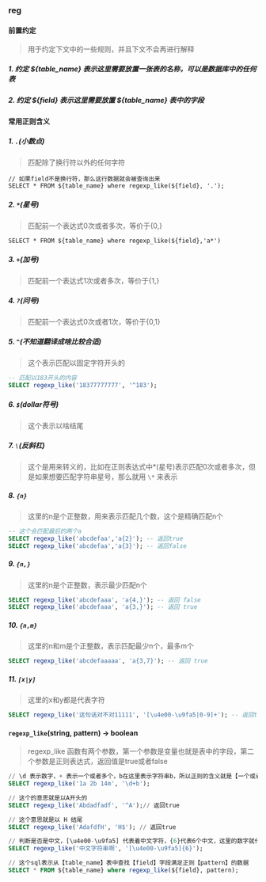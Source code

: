 ### reg

#### 前置约定
> 用于约定下文中的一些规则，并且下文不会再进行解释

##### 1. 约定 ${table_name} 表示这里需要放置一张表的名称，可以是数据库中的任何表

##### 2. 约定 ${field} 表示这里需要放置 ${table_name} 表中的字段

#### 常用正则含义
##### 1. `.`(小数点)
> 匹配除了换行符以外的任何字符

```
// 如果field不是换行符，那么这行数据就会被查询出来
SELECT * FROM ${table_name} where regexp_like(${field}, '.');
```

##### 2. `*`(星号)
> 匹配前一个表达式0次或者多次，等价于{0,}
```
SELECT * FROM ${table_name} where regexp_like(${field},'a*')
```

##### 3. `+`(加号)
> 匹配前一个表达式1次或者多次，等价于{1,}

##### 4. `?`(问号)
> 匹配前一个表达式0次或者1次，等价于{0,1}

##### 5. `^`(不知道翻译成啥比较合适)
> 这个表示匹配以固定字符开头的

```sql
-- 匹配以183开头的内容
SELECT regexp_like('18377777777', '^183');
```

##### 6. `$`(dollar符号)
> 这个表示以啥结尾

##### 7. `\`(反斜杠)
> 这个是用来转义的，比如在正则表达式中*(星号)表示匹配0次或者多次，但是如果想要匹配字符串星号，那么就用 `\*` 来表示

##### 8. `{n}`
> 这里的n是个正整数，用来表示匹配几个数，这个是精确匹配n个

```sql
-- 这个会匹配最后的两个a
SELECT regexp_like('abcdefaa','a{2}'); -- 返回true
SELECT regexp_like('abcdefaa','a{3}'); -- 返回false

```

##### 9. `{n,}`
> 这里的n是个正整数，表示最少匹配n个

```sql
SELECT regexp_like('abcdefaaa', 'a{4,}'); -- 返回 false
SELECT regexp_like('abcdefaaa', 'a{3,}'); -- 返回 true

```

##### 10. `{n,m}`
> 这里的n和m是个正整数，表示匹配最少n个，最多m个

```sql
SELECT regexp_like('abcdefaaaaa', 'a{3,7}'); -- 返回 true
```

##### 11. `[x|y]`
> 这里的x和y都是代表字符

```sql
SELECT regexp_like('这句话对不对11111', '[\u4e00-\u9fa5|0-9]+'); -- 返回true
```


#### `regexp_like`(string, pattern) → boolean
> regexp_like 函数有两个参数，第一个参数是变量也就是表中的字段，第二个参数是正则表达式，返回值是true或者false

```sql
// \d 表示数字，+ 表示一个或者多个，b在这里表示字符串b，所以正则的含义就是【一个或者多个数字后面有b】
SELECT regexp_like('1a 2b 14m', '\d+b');

// 这个的意思就是以A开头的
SELECT regexp_like('Abdadfadf', '^A');// 返回true

// 这个意思就是以 H 结尾
SELECT regexp_like('AdafdfH', 'H$'); // 返回true

// 判断是否是中文，[\u4e00-\u9fa5] 代表着中文字符，{6}代表6个中文，这里的数字就代表匹配几个
SELECT regexp_like('中文字符串啊', '[\u4e00-\u9fa5]{6}');

// 这个sql表示从【table_name】表中查找【field】字段满足正则【pattern】的数据
SELECT * FROM ${table_name} where regexp_like(${field}, pattern);
```
